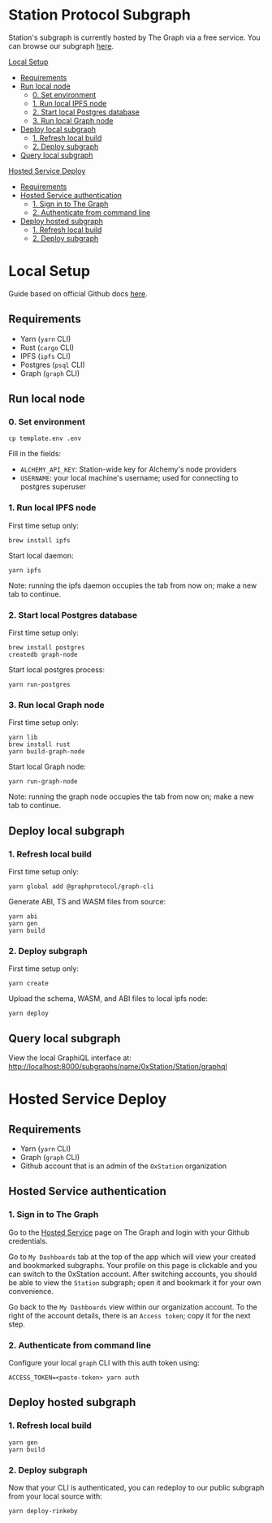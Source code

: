 # Station Protocol Subgraph

Station's subgraph is currently hosted by The Graph via a free service.
You can browse our subgraph [here](https://thegraph.com/hosted-service/subgraph/0xstation/station).

[Local Setup](#local-setup)
* [Requirements](#requirements)
* [Run local node](#run-local-node)
    - [0. Set environment](#0-set-environment)
    - [1. Run local IPFS node](#1-run-local-ipfs-node)
    - [2. Start local Postgres database](#2-start-local-postgres-database)
    - [3. Run local Graph node](#3-run-local-graph-node)
* [Deploy local subgraph](#deploy-local-subgraph)
    - [1. Refresh local build](#1-refresh-local-build)
    - [2. Deploy subgraph](#2-deploy-subgraph)
* [Query local subgraph](#query-local-subgraph)

[Hosted Service Deploy](#hosted-service-deploy)
* [Requirements](#requirements-1)
* [Hosted Service authentication](#hosted-service-authentication)
    - [1. Sign in to The Graph](#1-sign-in-to-the-graph)
    - [2. Authenticate from command line](#2-authenticate-from-command-line)
* [Deploy hosted subgraph](#deploy-hosted-subgraph)
    - [1. Refresh local build](#1-refresh-local-build-1)
    - [2. Deploy subgraph](#2-deploy-subgraph-1)

# Local Setup

Guide based on official Github docs [here](https://github.com/graphprotocol/graph-node#quick-start).

## Requirements

- Yarn (`yarn` CLI)
- Rust (`cargo` CLI)
- IPFS (`ipfs` CLI)
- Postgres (`psql` CLI)
- Graph (`graph` CLI)

## Run local node

### 0. Set environment

```
cp template.env .env
```

Fill in the fields:
- `ALCHEMY_API_KEY`: Station-wide key for Alchemy's node providers
- `USERNAME`: your local machine's username; used for connecting to postgres superuser

### 1. Run local IPFS node

First time setup only:

```
brew install ipfs
```

Start local daemon:

```
yarn ipfs
```

Note: running the ipfs daemon occupies the tab from now on; make a new tab to continue.

### 2. Start local Postgres database

First time setup only:

```
brew install postgres
createdb graph-node
```

Start local postgres process:

```
yarn run-postgres
```

### 3. Run local Graph node

First time setup only:

```
yarn lib
brew install rust
yarn build-graph-node
```

Start local Graph node:

```
yarn run-graph-node
```

Note: running the graph node occupies the tab from now on; make a new tab to continue.

## Deploy local subgraph

### 1. Refresh local build

First time setup only:

```
yarn global add @graphprotocol/graph-cli
```

Generate ABI, TS and WASM files from source:

```
yarn abi
yarn gen
yarn build
```

### 2. Deploy subgraph

First time setup only:

```
yarn create
```

Upload the schema, WASM, and ABI files to local ipfs node:

```
yarn deploy
```

## Query local subgraph

View the local GraphiQL interface at:
[http://localhost:8000/subgraphs/name/0xStation/Station/graphql](http://localhost:8000/subgraphs/name/0xStation/Station/graphql)

# Hosted Service Deploy

## Requirements

- Yarn (`yarn` CLI)
- Graph (`graph` CLI)
- Github account that is an admin of the `OxStation` organization

## Hosted Service authentication

### 1. Sign in to The Graph

Go to the [Hosted Service](https://thegraph.com/hosted-service) page on The Graph and login with your Github credentials.

Go to `My Dashboards` tab at the top of the app which will view your created and bookmarked subgraphs. Your profile on this page is clickable and you can switch to the 0xStation account. After switching accounts, you should be able to view the `Station` subgraph; open it and bookmark it for your own convenience.

Go back to the `My Dashboards` view within our organization account. To the right of the account details, there is an `Access token`; copy it for the next step.

### 2. Authenticate from command line

Configure your local `graph` CLI with this auth token using:

```
ACCESS_TOKEN=<paste-token> yarn auth
```

## Deploy hosted subgraph

### 1. Refresh local build

```
yarn gen
yarn build
```

### 2. Deploy subgraph

Now that your CLI is authenticated, you can redeploy to our public subgraph from your local source with:

```
yarn deploy-rinkeby
```
